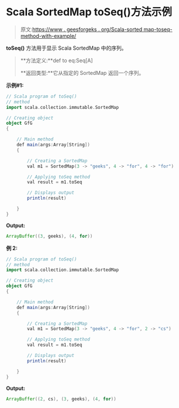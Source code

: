 # Scala SortedMap toSeq()方法示例

> 原文:[https://www . geesforgeks . org/Scala-sorted map-toseq-method-with-example/](https://www.geeksforgeeks.org/scala-sortedmap-toseq-method-with-example/)

**toSeq()** 方法用于显示 Scala SortedMap 中的序列。

> **方法定义:**def to eq:Seq[A]
> 
> **返回类型:**它从指定的 SortedMap 返回一个序列。

**示例#1:**

```scala
// Scala program of toSeq()
// method
import scala.collection.immutable.SortedMap

// Creating object
object GfG
{ 

    // Main method
    def main(args:Array[String])
    {

        // Creating a SortedMap
        val m1 = SortedMap(3 -> "geeks", 4 -> "for", 4 -> "for")

        // Applying toSeq method
        val result = m1.toSeq

        // Displays output
        println(result)

    }
}
```

**Output:**

```scala
ArrayBuffer((3, geeks), (4, for))

```

**例 2:**

```scala
// Scala program of toSeq()
// method
import scala.collection.immutable.SortedMap

// Creating object
object GfG
{ 

    // Main method
    def main(args:Array[String])
    {

        // Creating a SortedMap
        val m1 = SortedMap(3 -> "geeks", 4 -> "for", 2 -> "cs")

        // Applying toSeq method
        val result = m1.toSeq

        // Displays output
        println(result)

    }
}
```

**Output:**

```scala
ArrayBuffer((2, cs), (3, geeks), (4, for))

```